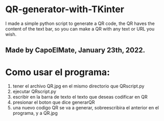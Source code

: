 # QR-generator-with-TKinter
I made a simple python script to generate a QR code, the QR haves the content of the text bar, so you can make a QR with any text or URL you wish.
## Made by CapoElMate, January 23th, 2022.

# Como usar el programa:

1. tener el archivo QR.jpg en el mismo directorio que QRscript.py 
2. ejecutar QRscript.py
3. escribir en la barra de texto el texto que deseas codificar en QR
4. presionar el boton que dice generarQR
5. una nuevo codigo QR se va a generar, sobreescribira el anterior en el programa, y a QR.jpg
